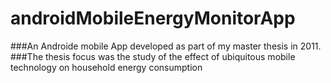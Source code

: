 # androidMobileEnergyMonitorApp
###An Androide mobile App developed as part of my master thesis in 2011.
###The thesis focus was the study of the effect of ubiquitous mobile technology on household energy consumption
